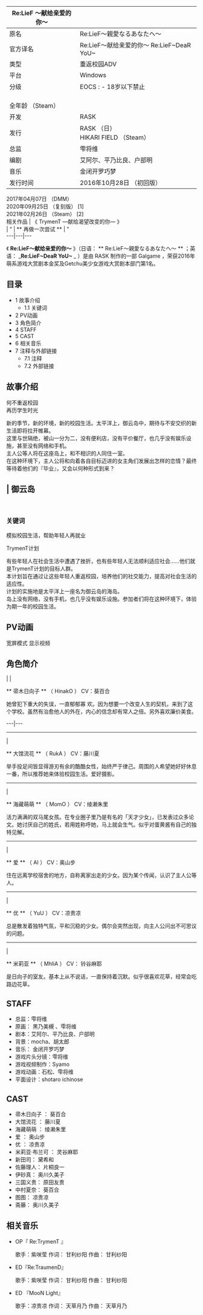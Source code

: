|  Re:LieF ～献给亲爱的你～  ||
|---|---|
|原名  |  Re:LieF〜親愛なるあなたへ〜   |
|官方译名  |  Re:LieF～献给亲爱的你～  Re:LieF~DeaR YoU~   |
|类型  |  重返校园ADV   |
|平台  |  Windows   |
|分级  |    EOCS  :    \- 18岁以下禁止|
|<br>全年龄  （Steam）  |
|开发  |  RASK   |
|发行  |  RASK  （日）    <br>HIKARI FIELD  （Steam）  |
|总监  |  雫将维   |
|编剧  |  艾阿尔、平乃比良、户部明   |
|音乐  |  金闭开罗巧梦   |
|发行时间  |  2016年10月28日  （初回版）    |
2017年04月07日  （DMM）  
2020年09月25日  （复刻版）  [1]  
2021年02月26日  （Steam）  [2]  
相关作品  |  《  TrymenT —献给渴望改变的你—  》   
|  “  |  ** 再做一次尝试  ** |  ”   
---|---|---  
  
《 **Re:LieF～献给亲爱的你～** 》（日语： ** Re:LieF〜親愛なるあなたへ〜  ** ；英语： _**Re:LieF~DeaR
YoU~** _ ）是由  RASK  制作的一部  Galgame  ，荣获2016年萌系游戏大赏剧本金奖及Getchu美少女游戏大赏剧本部门第1名。

##  目录

  * 1  故事介绍 
    * 1.1  关键词 
  * 2  PV动画 
  * 3  角色简介 
  * 4  STAFF 
  * 5  CAST 
  * 6  相关音乐 
  * 7  注释与外部链接 
    * 7.1  注释 
    * 7.2  外部链接 

##  故事介绍

何不重返校园  
再历学生时光

新的季节，新的环境，新的校园生活。太平洋上，御云岛中，期待与不安交织的新生活即将拉开帷幕。  
这里与世隔绝，被山一分为二，没有便利店，没有平价餐厅，也几乎没有娱乐设施，甚至没有网络和手机。  
主人公等人将在这座岛上，和不相识的人同住一室。  
在这种环境下，主人公将和向着各自目标迈进的女主角们发展出怎样的恋情？最终等待着他们的『毕业』，又会以何种形式到来？

|  御云岛  
---  
</br>  
  
###  关键词

模拟校园生活，帮助年轻人再就业

TrymenT计划

有些年轻人在社会生活中遭遇了挫折，也有些年轻人无法顺利适应社会……他们就是TrymenT计划的目标人群。  
本计划旨在通过让这些年轻人重返校园，培养他们的社交能力，提高对社会生活的适应性。  
计划的实施地是太平洋上一座名为御云岛的海岛。  
岛上没有网络，没有手机，也几乎没有娱乐设施。参加者们将在这种环境下，体验为期一年的校园生活。

##  PV动画

宽屏模式  显示视频

##  角色简介

|  | 

** 帚木日向子  ** （  HinakO  ）  CV：葵百合  </br>

她曾犯下重大的失误，一直郁郁寡  欢。因为想要一个改变人生的契机，来到了这个学校。虽然有治愈他人的外在，内心的信念却有常人之倍。另外喜欢廉价美食。
</br>  
  
---|---  
  
* * *  
  
|

** 大馆流花  ** （  RukA  ）  CV：藤川夏  </br>

举手投足间皆显得游刃有余的酷酷女性，始终严于律己。周围的人希望她好好休息一番，所以推荐她来体验校园生活。爱好摄影。  </br>  
  
* * *  
  
|

** 海藏萌萌  ** （  MomO  ）  CV：绫濑朱里  </br>

活力满满的双马尾女孩。在专业圈子里乃是有名的「天才少女」，已发表过众多论文。她讨厌自己的姓氏，若用姓称呼她，马上就会生气。似乎对蛋黄酱有自己的独特见解。
</br>  
  
* * *  
  
|

** 爱  ** （  AI  ）  CV：奥山步  </br>

住在远离学校宿舍的地方，自称离家出走的少女。因为某个传闻，认识了主人公等人。  </br>  
  
* * *  
  
|

** 优  ** （  YuU  ）  CV：凉贵凉  </br>

总是散发着独特气氛，平和沉稳的少女。偶尔会突然出现，向主人公问出不可思议的问题。  </br>  
  
* * *  
  
|

** 米莉亚  ** （  MhliA  ）  CV：  铃谷麻耶  </br>

是日向子的室友。基本上从不说话，一直保持着沉默。似乎很喜欢花草，经常会吃路边花草。  </br>  
  
##  STAFF

  * 总监：雫将维 
  * 原画：  黑乃美槻  、雫将维 
  * 剧本：艾阿尔、平乃比良、户部明 
  * 背景：mocha、胡太郎 
  * 音乐：  金闭开罗巧梦 
  * 游戏片头分镜：雫将维 
  * 游戏视频制作：Syamo 
  * 游戏动画：石松、雫将维 
  * 平面设计：shotaro ichinose 

##  CAST

  * 帚木日向子  ：  葵百合 
  * 大馆流花  ：  藤川夏 
  * 海藏萌萌  ：  绫濑朱里 
  * 爱  ：  奥山步 
  * 优  ：  凉贵凉 
  * 米莉亚·布兰可  ：  灵谷麻耶 
  * 新田司：  黛希和 
  * 佐藤理人：  片桐良一 
  * 伊砂真：  奥川久美子 
  * 三国义贵：  原田友贵 
  * 中村夏奈：  葵百合 
  * 图图：  凉贵凉 
  * 斋藤：  奥川久美子 

##  相关音乐

  * OP『  Re:TrymenT  』 

     歌手：紫咲莹 
     作词：  甘利纱阳 
     作曲：  甘利纱阳 

  * ED『Re:TraumenD』 

     歌手：紫咲莹 
     作词：  甘利纱阳 
     作曲：  甘利纱阳 

  * ED 『MooN Light』 

     歌手：凉贵凉 
     作词：  天草月乃 
     作曲：  天草月乃 